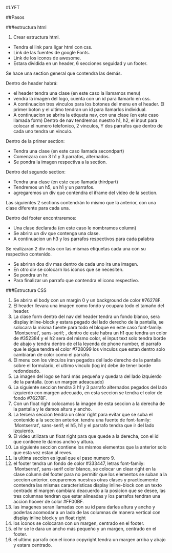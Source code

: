 #LYFT

##Pasos

###estructura html

1. Crear estructura html.
  - Tendra el link para ligar html con css.
  - Link de las fuentes de google Fonts.
  - Link de los iconos de awesome.
  - Estara dividida en un header, 6 secciones seguidad y un footer.

Se hace una section general que contendra las demás.

Dentro de header habrá:
  - el header tendra una clase (en este caso la llamamos menu)
  - vendra la imagen del logo, cuenta con un id para llamarlo en css.
  - A continuacion tres vinculos para los botones del menu en el header. El primer boton y el ultimo tendran un id para llamarlos individual.
  - A continuacion se abrira la etiqueta nav, con una clase (en este caso llamada form)
  Dentro de nav tendremos nuestro h1, h2, el input para colocar el numero telefonico, 2 vinculos,
  Y dos parrafos que dentro de cada uno tendra un vinculo.

Dentro de la primer section:
  - Tendra una clase (en este caso llamada secondpart)
  - Comenzara con 3 h1 y 3 parrafos, alternados.
  - Se pondra la imagen respectiva a la section.

Dentro del segundo section:
  - Tendra una clase (en este caso llamada thirdpart)
  - Tendremos un h5, un h1 y un parrafos.
  - agregaremos un div que contendra el iframe del video de la section.

Las siguientes 2 sections contendrán lo mismo que la anterior, con una clase diferente para cada una.

Dentro del footer encontraremos:
  - Una clase declarada (en este caso le nombramos column)
  - Se abrira un div que contenga una clase.
  - A continuacion un h3 y los parrafos respectivos para cada palabra

Se realizaran 2 div más con las mismas etiquetas cada una con su respectivo contenido.

  - Se abriran dos div mas dentro de cada uno ira una imagen.
  - En otro div se colocarn los iconos que se necesiten.
  - Se pondra un hr.
  - Para finalizar un parrafo que contendra el icono respectivo.

###Estructura CSS

1. Se abrira el body con un margin 0 y un background de color #76278F.
2. El header llevara una imagen como fondo y ocupara todo el tamaño del header.
3. La clase form dentro del nav del header tendra un fondo blanco, sera display inline-block
y estara pegado del lado derecho de la pantalla, se solocara la misma fuente para todo el bloque en este caso font-family: 'Montserrat', sans-serif; , dentro de este habra un h1 que tendra un color de #352384 y el h2 sera del mismo color, el input text solo tendra borde de abajo y tendra dentro de el la leyenda de phone number, el parrafo que le sigue tendra el color #728099 los vinculos que estan dentro solo cambiaran de color como el parrafo.
4. El menu con los vinculos iran pegados del lado derecho de la pantalla sobre el formulario, el ultimo vinculo (log in) debe de tener borde redondeado.
5. La imagen del logo se hará más pequeña y quedara del lado izquierdo de la pantalla. (con un margen adeacuado)
6. La siguiente seccion tendra 3 h1 y 3 parrafo alternados pegados del lado izquierdo con margen adecuado, en esta seccion se tendra el color de fondo #76278F.
7. Con un float right colocamos la imagen de esta seccion a la derecha de la pantalla y le damos altura y ancho.
8. La tercera seccion tendra un clear right para evitar que se suba el contenido a la seccion anterior. tendra una fuente de font-family: 'Montserrat', sans-serif; el h5, h1 y el parrafo tendra que ir del lado izquierdo.
9. El video utilizara un float right para que quede a la derecha, con el id que contiene le damos ancho y altura.
10. La siguiente seccion contiene los mismos elementos que la anterior solo que esta vez estan al reves.
11. la ultima seccion es igual que el paso numero 9.
12. el footer tendra un fondo de color #333447, letras font-family: 'Montserrat', sans-serif color blanco, se colocar un clear right en la clase column del footer para no permitir que los elementos se suban a la seccion anterior. ocuparemos nuestras otras clases y practicamente contendra las mismas caracteristicas display inline-block con un texto centrado el margen cambiara deacuerdo a la posicion que se desee, las tres columnas tendran que estar alineadas y los parrafos tendran una accion hoover de color #FF00BF.
13. las imagenes seran llamadas con su id para darles altura y ancho y poderlas acomodar a un lado de las columnas de manera vertical con display inline block y un float right
14. los iconos se colocaran con un margen, centrado en el footer.
15. el hr se le dara un ancho más pequeño y un margen, centrado en el footer.
16. el ultimo parrafo con el icono copyright tendra un margen arriba y abajo y estara centrado.
